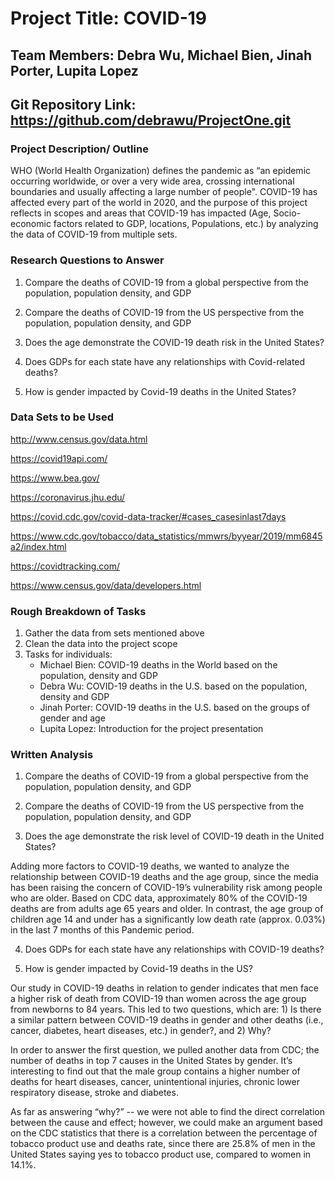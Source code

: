 # Project Title: COVID-19

## Team Members: Debra Wu, Michael Bien, Jinah Porter, Lupita Lopez
## Git Repository Link: https://github.com/debrawu/ProjectOne.git

### Project Description/ Outline

WHO (World Health Organization) defines the pandemic as “an epidemic occurring worldwide, or over a very wide area, crossing international boundaries and usually affecting a large number of people". COVID-19 has affected every part of the world in 2020, and the purpose of this project reflects in scopes and areas that COVID-19 has impacted (Age, Socio-economic factors related to GDP, locations, Populations, etc.) by analyzing the data of COVID-19 from multiple sets.  

### Research Questions to Answer
  1) Compare the deaths of COVID-19 from a global perspective from the population, population density, and GDP
  
  2) Compare the deaths of COVID-19 from the US perspective from the population, population density, and GDP 
  
  3) Does the age demonstrate the COVID-19 death risk in the United States?
  
  4) Does GDPs for each state have any relationships with Covid-related deaths?
  
  5) How is gender impacted by Covid-19 deaths in the United States?
  
### Data Sets to be Used
http://www.census.gov/data.html

https://covid19api.com/

https://www.bea.gov/

https://coronavirus.jhu.edu/

https://covid.cdc.gov/covid-data-tracker/#cases_casesinlast7days

https://www.cdc.gov/tobacco/data_statistics/mmwrs/byyear/2019/mm6845a2/index.html

https://covidtracking.com/

https://www.census.gov/data/developers.html

### Rough Breakdown of Tasks
  1) Gather the data from sets mentioned above
  2) Clean the data into the project scope
  3) Tasks for individuals:
      - Michael Bien: COVID-19 deaths in the World based on the population, density and GDP 
      - Debra Wu: COVID-19 deaths in the U.S. based on the population, density and GDP
      - Jinah Porter: COVID-19 deaths in the U.S. based on the groups of gender and age 
      - Lupita Lopez: Introduction for the project presentation 

### Written Analysis
  1) Compare the deaths of COVID-19 from a global perspective from the population, population density, and GDP
  
  2) Compare the deaths of COVID-19 from the US perspective from the population, population density, and GDP 
  
  3) Does the age demonstrate the risk level of COVID-19 death in the United States?
    
   Adding more factors to COVID-19 deaths, we wanted to analyze the relationship between COVID-19 deaths and the age group, since the media has been raising the concern of COVID-19’s vulnerability risk among people who are older. Based on CDC data, approximately 80% of the COVID-19 deaths are from adults age 65 years and older. In contrast, the age group of children age 14 and under has a significantly low death rate (approx. 0.03%) in the last 7 months of this Pandemic period.   
    
  4) Does GDPs for each state have any relationships with COVID-19 deaths?
  
  5) How is gender impacted by Covid-19 deaths in the US?
  
   Our study in COVID-19 deaths in relation to gender indicates that men face a higher risk of death from COVID-19 than women across the age group from newborns to 84 years. This led to two questions, which are:  1) Is there a similar pattern between COVID-19 deaths in gender and other deaths (i.e., cancer, diabetes, heart diseases, etc.) in gender?, and 2) Why? 
    
   In order to answer the first question, we pulled another data from CDC; the number of deaths in top 7 causes in the United States by gender. It’s interesting to find out that the male group contains a higher number of deaths for heart diseases, cancer, unintentional injuries, chronic lower respiratory disease, stroke and diabetes. 
    
   As far as answering “why?” -- we were not able to find the direct correlation between the cause and effect; however, we could make an argument based on the CDC statistics that there is a correlation between the percentage of tobacco product use and deaths rate, since there are 25.8% of men in the United States saying yes to tobacco product use, compared to women in 14.1%. 



  
